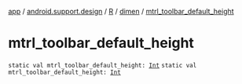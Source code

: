 [app](../../../index.md) / [android.support.design](../../index.md) / [R](../index.md) / [dimen](index.md) / [mtrl_toolbar_default_height](./mtrl_toolbar_default_height.md)

# mtrl_toolbar_default_height

`static val mtrl_toolbar_default_height: `[`Int`](https://kotlinlang.org/api/latest/jvm/stdlib/kotlin/-int/index.html)
`static val mtrl_toolbar_default_height: `[`Int`](https://kotlinlang.org/api/latest/jvm/stdlib/kotlin/-int/index.html)